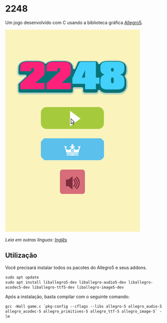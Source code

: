 # 2248

Um jogo desenvolvido com C usando a biblioteca gráfica [Allegro5](https://liballeg.org/). 

![](assets/img/2248.gif)

*Leia em outras línguas: [Inglês](README.md)*

## Utilização

Você precisará instalar todos os pacotes do Allegro5 e seus addons.

    sudo apt update
    sudo apt install liballegro5-dev liballegro-audio5-dev liballegro-acodec5-dev liballegro-ttf5-dev liballegro-image5-dev

Após a instalação, basta compilar com o seguinte comando:

    gcc -Wall game.c `pkg-config --cflags --libs allegro-5 allegro_audio-5 allegro_acodec-5 allegro_primitives-5 allegro_ttf-5 allegro_image-5` -lm